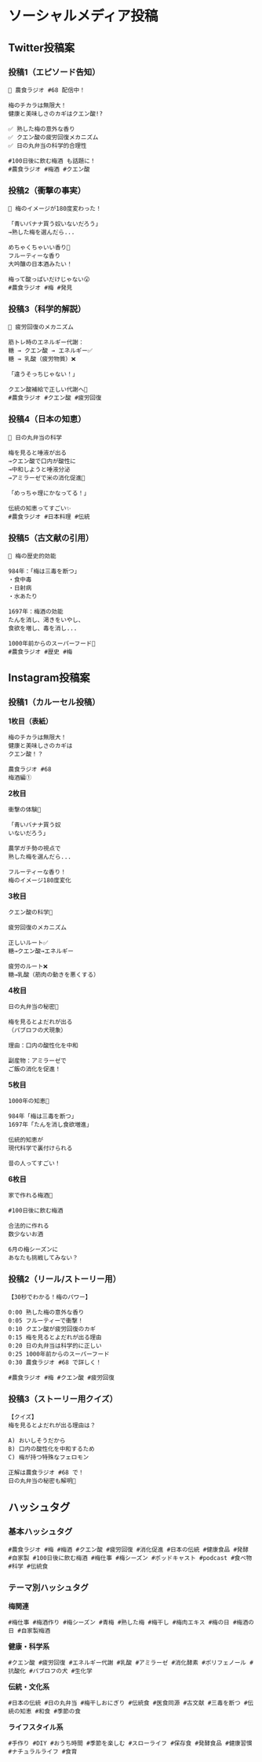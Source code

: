 # ソーシャルメディア投稿

## Twitter投稿案

### 投稿1（エピソード告知）
```
🍑 農食ラジオ #68 配信中！

梅のチカラは無限大！
健康と美味しさのカギはクエン酸!?

✅ 熟した梅の意外な香り
✅ クエン酸の疲労回復メカニズム
✅ 日の丸弁当の科学的合理性

#100日後に飲む梅酒 も話題に！
#農食ラジオ #梅酒 #クエン酸
```

### 投稿2（衝撃の事実）
```
🤯 梅のイメージが180度変わった！

「青いバナナ買う奴いないだろう」
→熟した梅を選んだら...

めちゃくちゃいい香り🌸
フルーティーな香り
大吟醸の日本酒みたい！

梅って酸っぱいだけじゃない😮
#農食ラジオ #梅 #発見
```

### 投稿3（科学的解説）
```
🧪 疲労回復のメカニズム

筋トレ時のエネルギー代謝：
糖 → クエン酸 → エネルギー✅
糖 → 乳酸（疲労物質）❌

「違うそっちじゃない！」

クエン酸補給で正しい代謝へ💪
#農食ラジオ #クエン酸 #疲労回復
```

### 投稿4（日本の知恵）
```
🍱 日の丸弁当の科学

梅を見ると唾液が出る
→クエン酸で口内が酸性に
→中和しようと唾液分泌
→アミラーゼで米の消化促進🍚

「めっちゃ理にかなってる！」

伝統の知恵ってすごい✨
#農食ラジオ #日本料理 #伝統
```

### 投稿5（古文献の引用）
```
📜 梅の歴史的効能

984年：「梅は三毒を断つ」
・食中毒
・日射病
・水あたり

1697年：梅酒の効能
たんを消し、渇きをいやし、
食欲を増し、毒を消し...

1000年前からのスーパーフード🌟
#農食ラジオ #歴史 #梅
```

## Instagram投稿案

### 投稿1（カルーセル投稿）

**1枚目（表紙）**
```
梅のチカラは無限大！
健康と美味しさのカギは
クエン酸！？

農食ラジオ #68
梅酒編①
```

**2枚目**
```
衝撃の体験🤯

「青いバナナ買う奴
いないだろう」

農学ガチ勢の視点で
熟した梅を選んだら...

フルーティーな香り！
梅のイメージ180度変化
```

**3枚目**
```
クエン酸の科学🧪

疲労回復のメカニズム

正しいルート✅
糖→クエン酸→エネルギー

疲労のルート❌
糖→乳酸（筋肉の動きを悪くする）
```

**4枚目**
```
日の丸弁当の秘密🍱

梅を見るとよだれが出る
（パブロフの犬現象）

理由：口内の酸性化を中和

副産物：アミラーゼで
ご飯の消化を促進！
```

**5枚目**
```
1000年の知恵📜

984年「梅は三毒を断つ」
1697年「たんを消し食欲増進」

伝統的知恵が
現代科学で裏付けられる

昔の人ってすごい！
```

**6枚目**
```
家で作れる梅酒🍶

#100日後に飲む梅酒

合法的に作れる
数少ないお酒

6月の梅シーズンに
あなたも挑戦してみない？
```

### 投稿2（リール/ストーリー用）
```
【30秒でわかる！梅のパワー】

0:00 熟した梅の意外な香り
0:05 フルーティーで衝撃！
0:10 クエン酸が疲労回復のカギ
0:15 梅を見るとよだれが出る理由
0:20 日の丸弁当は科学的に正しい
0:25 1000年前からのスーパーフード
0:30 農食ラジオ #68 で詳しく！

#農食ラジオ #梅 #クエン酸 #疲労回復
```

### 投稿3（ストーリー用クイズ）
```
【クイズ】
梅を見るとよだれが出る理由は？

A) おいしそうだから
B) 口内の酸性化を中和するため
C) 梅が持つ特殊なフェロモン

正解は農食ラジオ #68 で！
日の丸弁当の秘密も解明🍱
```

## ハッシュタグ

### 基本ハッシュタグ
```
#農食ラジオ #梅 #梅酒 #クエン酸 #疲労回復 #消化促進 #日本の伝統 #健康食品 #発酵 #自家製 #100日後に飲む梅酒 #梅仕事 #梅シーズン #ポッドキャスト #podcast #食べ物 #科学 #伝統食
```

### テーマ別ハッシュタグ

**梅関連**
```
#梅仕事 #梅酒作り #梅シーズン #青梅 #熟した梅 #梅干し #梅肉エキス #梅の日 #梅酒の日 #自家製梅酒
```

**健康・科学系**
```
#クエン酸 #疲労回復 #エネルギー代謝 #乳酸 #アミラーゼ #消化酵素 #ポリフェノール #抗酸化 #パブロフの犬 #生化学
```

**伝統・文化系**
```
#日本の伝統 #日の丸弁当 #梅干しおにぎり #伝統食 #医食同源 #古文献 #三毒を断つ #伝統の知恵 #和食 #季節の食
```

**ライフスタイル系**
```
#手作り #DIY #おうち時間 #季節を楽しむ #スローライフ #保存食 #発酵食品 #健康習慣 #ナチュラルライフ #食育
```